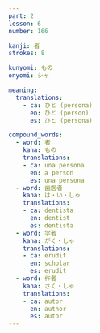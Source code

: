 ```yaml
---
part: 2
lesson: 6
number: 166

kanji: 者
strokes: 8

kunyomi: もの
onyomi: シャ

meaning:
  translations:
    - ca: ひと (persona)
      en: ひと (person)
      es: ひと (persona)

compound_words:
  - word: 者
    kana: もの
    translations:
    - ca: una persona
      en: a person
      es: una persona
  - word: 歯医者
    kana: は・い・しゃ
    translations:
    - ca: dentista
      en: dentist
      es: dentista
  - word: 学者
    kana: がく・しゃ
    translations:
    - ca: erudit
      en: scholar
      es: erudit
  - word: 作者
    kana: さく・しゃ
    translations:
    - ca: autor
      en: author
      es: autor
---
```

